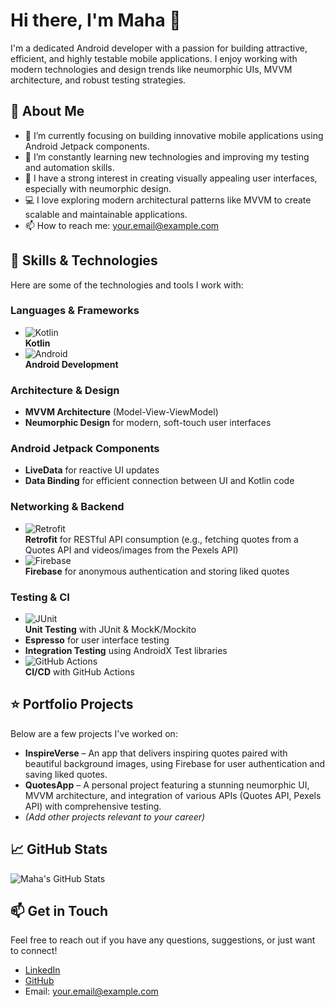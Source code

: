 # Hi there, I'm Maha 👋

I'm a dedicated Android developer with a passion for building attractive, efficient, and highly testable mobile applications. I enjoy working with modern technologies and design trends like neumorphic UIs, MVVM architecture, and robust testing strategies.

## 💼 About Me

- 🔭 I’m currently focusing on building innovative mobile applications using Android Jetpack components.
- 🌱 I’m constantly learning new technologies and improving my testing and automation skills.
- 🎨 I have a strong interest in creating visually appealing user interfaces, especially with neumorphic design.
- 💻 I love exploring modern architectural patterns like MVVM to create scalable and maintainable applications.
- 📫 How to reach me: [your.email@example.com](mailto:your.email@example.com)

## 🚀 Skills & Technologies

Here are some of the technologies and tools I work with:

### Languages & Frameworks
- ![Kotlin](https://img.shields.io/badge/Kotlin-326CE5?style=for-the-badge&logo=kotlin&logoColor=white)  
  **Kotlin**
- ![Android](https://img.shields.io/badge/Android-3DDC84?style=for-the-badge&logo=android&logoColor=white)  
  **Android Development**

### Architecture & Design
- **MVVM Architecture**  (Model-View-ViewModel)
- **Neumorphic Design** for modern, soft-touch user interfaces

### Android Jetpack Components
- **LiveData** for reactive UI updates
- **Data Binding** for efficient connection between UI and Kotlin code

### Networking & Backend
- ![Retrofit](https://img.shields.io/badge/Retrofit-FF6C37?style=for-the-badge&logo=retrofit&logoColor=white)  
  **Retrofit** for RESTful API consumption (e.g., fetching quotes from a Quotes API and videos/images from the Pexels API)
- ![Firebase](https://img.shields.io/badge/Firebase-FFCA28?style=for-the-badge&logo=firebase&logoColor=black)  
  **Firebase** for anonymous authentication and storing liked quotes

### Testing & CI
- ![JUnit](https://img.shields.io/badge/JUnit-25A162?style=for-the-badge&logo=JUnit&logoColor=white)  
  **Unit Testing** with JUnit & MockK/Mockito 
- **Espresso** for user interface testing
- **Integration Testing** using AndroidX Test libraries
- ![GitHub Actions](https://img.shields.io/badge/GitHub_Actions-2088FF?style=for-the-badge&logo=github-actions&logoColor=white)  
  **CI/CD** with GitHub Actions

## ⭐ Portfolio Projects

Below are a few projects I've worked on:

- **InspireVerse** – An app that delivers inspiring quotes paired with beautiful background images, using Firebase for user authentication and saving liked quotes.
- **QuotesApp** – A personal project featuring a stunning neumorphic UI, MVVM architecture, and integration of various APIs (Quotes API, Pexels API) with comprehensive testing.
- *(Add other projects relevant to your career)*

## 📈 GitHub Stats

<p align="left">
  <img src="https://github-readme-stats.vercel.app/api?username=yourusername&show_icons=true&theme=radical" alt="Maha's GitHub Stats" />
</p>

<!-- Replace `yourusername` with your actual GitHub username above -->

## 📫 Get in Touch

Feel free to reach out if you have any questions, suggestions, or just want to connect!

- [LinkedIn](https://www.linkedin.com/in/yourprofile)
- [GitHub](https://github.com/yourusername)
- Email: [your.email@example.com](mailto:your.email@example.com)
